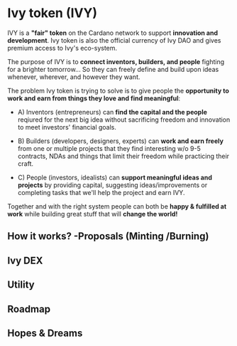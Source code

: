 # Ivy token (IVY)
IVY is a **"fair" token** on the Cardano network to support **innovation and development**. 
Ivy token is also the official currency of Ivy DAO and gives premium access to Ivy's eco-system.

The purpose of IVY is to **connect inventors, builders, and people** fighting for a brighter tomorrow...
So they can freely define and build upon ideas whenever, wherever, and however they want.

The problem Ivy token is trying to solve is to give people the **opportunity to work and earn from things they love and find meaningful**:
- A) Inventors (entrepreneurs) can **find the capital and the people** reqiured for the next big idea 
without sacrificing freedom and innovation to meet investors' financial goals.

- B) Builders (developers, designers, experts) can **work and earn freely** from one or multiple projects that they find interesting w/o
9-5 contracts, NDAs and things that limit their freedom while practicing their craft.

- C) People (investors, idealists) can **support meaningful ideas and projects** by providing capital, suggesting ideas/improvements or 
completing tasks that we'll help the project and earn IVY.

Together and with the right system people can both be **happy & fulfilled at work** while building great stuff that will **change the world!** 

## How it works? -Proposals (Minting /Burning)

## Ivy DEX

## Utility

## Roadmap

## Hopes & Dreams
